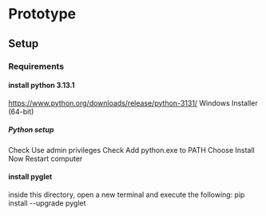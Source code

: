 # Prototype

## Setup

### Requirements

#### install python 3.13.1
https://www.python.org/downloads/release/python-3131/
Windows Installer (64-bit)

##### Python setup
Check Use admin privileges
Check Add python.exe to PATH
Choose Install Now
Restart computer

#### install pyglet
inside this directory, open a new terminal and execute the following:
pip install --upgrade pyglet
